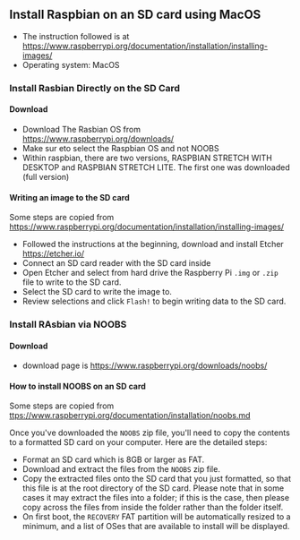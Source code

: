 
## Install Raspbian on an SD card using MacOS

* The instruction followed is at <https://www.raspberrypi.org/documentation/installation/installing-images/>
* Operating system: MacOS

### Install Rasbian Directly on the SD Card

#### Download 

* Download The Rasbian OS from <https://www.raspberrypi.org/downloads/>
* Make sur eto select the Raspbian OS and not NOOBS
* Within raspbian, there are two versions, RASPBIAN STRETCH WITH DESKTOP and RASPBIAN STRETCH 
LITE. The first one was downloaded (full version)

#### Writing an image to the SD card 

Some steps are copied from <https://www.raspberrypi.org/documentation/installation/installing-images/>

* Followed the instructions at the beginning, download and install Etcher <https://etcher.io/>
* Connect an SD card reader with the SD card inside 
* Open Etcher and select from hard drive the Raspberry Pi `.img` or  `.zip` file to write to the SD 
card.
* Select the SD card to write the image to.
* Review selections and click `Flash!` to begin writing data to the SD card.


### Install RAsbian via NOOBS

#### Download

* download page is <https://www.raspberrypi.org/downloads/noobs/>

#### How to install NOOBS on an SD card

Some steps are copied from <ttps://www.raspberrypi.org/documentation/installation/noobs.md>

Once you've downloaded the `NOOBS` zip file, you'll need to copy the contents to a formatted SD 
card on your computer. Here are the detailed steps: 

* Format an SD card which is 8GB or larger as FAT. 
* Download and extract the files from the `NOOBS` zip file.
* Copy the extracted files onto the SD card that you just formatted, so that this file is at 
  the root directory of the SD card. Please note that in some cases it may extract the files into 
  a folder; if this is the case, then please copy across the files from inside the folder rather 
  than the folder itself.
* On first boot, the `RECOVERY` FAT partition will be automatically resized to a minimum, and a 
  list of OSes that are available to install will be displayed.
